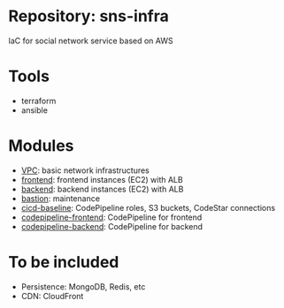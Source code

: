 # Repository: sns-infra
IaC for social network service based on AWS

# Tools
* terraform
* ansible

# Modules

* [VPC](./modules/vpc/main.tf): basic network infrastructures
* [frontend](./modules/frontend/main.tf): frontend instances (EC2) with ALB 
* [backend](./modules/backend/main.tf): backend instances (EC2) with ALB
* [bastion](./modules/bastion/main.tf): maintenance
* [cicd-baseline](./modules/cicd-baseline/main.tf): CodePipeline roles, S3 buckets, CodeStar connections
* [codepipeline-frontend](./modules/codepipeline-frontend/main.tf): CodePipeline for frontend 
* [codepipeline-backend](./modules/codepipeline-backend/main.tf): CodePipeline for backend

# To be included

* Persistence: MongoDB, Redis, etc
* CDN: CloudFront 

